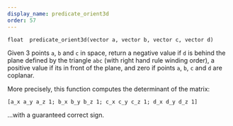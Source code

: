 ```yaml
---
display_name: predicate_orient3d
order: 57
---
```

`float  predicate_orient3d(vector a, vector b, vector c, vector d)`

Given 3 points `a`, `b` and `c` in space, return a negative value if `d` is behind the
plane defined by the triangle `abc` (with right hand rule winding order), a positive value if its in front of
the plane, and zero if points `a`, `b`, `c` and `d` are coplanar.

More precisely, this function computes the determinant of the matrix:

```vex
[a_x a_y a_z 1; b_x b_y b_z 1; c_x c_y c_z 1; d_x d_y d_z 1]
```

…with a guaranteed correct sign.
